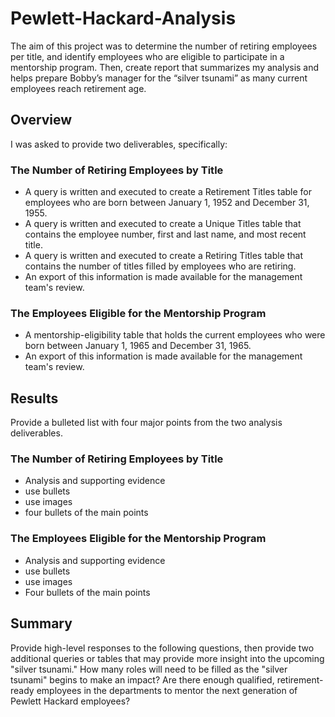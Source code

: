 # Pewlett-Hackard-Analysis
The aim of this project was to determine the number of retiring employees per title, and identify employees who are eligible to participate in a mentorship program. Then, create report that summarizes my analysis and helps prepare Bobby’s manager for the “silver tsunami” as many current employees reach retirement age.

## Overview
I was asked to provide two deliverables, specifically:
### The Number of Retiring Employees by Title  
* A query is written and executed to create a Retirement Titles table for employees who are born between January 1, 1952 and December 31, 1955.
* A query is written and executed to create a Unique Titles table that contains the employee number, first and last name, and most recent title.
* A query is written and executed to create a Retiring Titles table that contains the number of titles filled by employees who are retiring.
* An export of this information is made available for the management team's review.

### The Employees Eligible for the Mentorship Program
* A mentorship-eligibility table that holds the current employees who were born between January 1, 1965 and December 31, 1965.
* An export of this information is made available for the management team's review.

## Results
Provide a bulleted list with four major points from the two analysis deliverables. 
### The Number of Retiring Employees by Title
* Analysis and supporting evidence
* use bullets
* use images
* four bullets of the main points
### The Employees Eligible for the Mentorship Program
* Analysis and supporting evidence
* use bullets
* use images
* Four bullets of the main points

## Summary
Provide high-level responses to the following questions, then provide two additional queries or tables that may provide more insight into the upcoming "silver tsunami."
How many roles will need to be filled as the "silver tsunami" begins to make an impact?
Are there enough qualified, retirement-ready employees in the departments to mentor the next generation of Pewlett Hackard employees?
